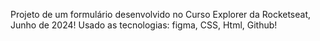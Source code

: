 Projeto de um formulário desenvolvido no Curso Explorer da Rocketseat, Junho de 2024!
Usado as tecnologias: figma, CSS, Html, Github!
